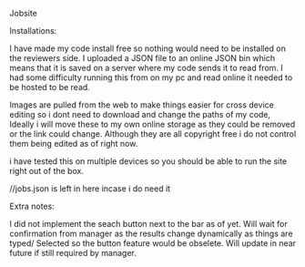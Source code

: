 Jobsite

Installations:

I have made my code install free so nothing would need to be installed on the reviewers side. I uploaded a JSON file to an online JSON bin which means that it is saved on a server where my code sends it to read from. I had some difficulty running this from on my pc and read online it needed to be hosted to be read.

Images are pulled from the web to make things easier for cross device editing so i dont need to download and change the paths of my code, Ideally i will move these to my own online storage as they could be removed or the link could change. Although they are all copyright free i do not control them being edited as of right now.

i have tested this on multiple devices so you should be able to run the site right out of the box.

//jobs.json is left in here incase i do need it

Extra notes:

I did not implement the seach button next to the bar as of yet. Will wait for confirmation from manager as the results change dynamically as things are typed/ Selected so the button feature would be obselete. Will update in near future if still required by manager.
